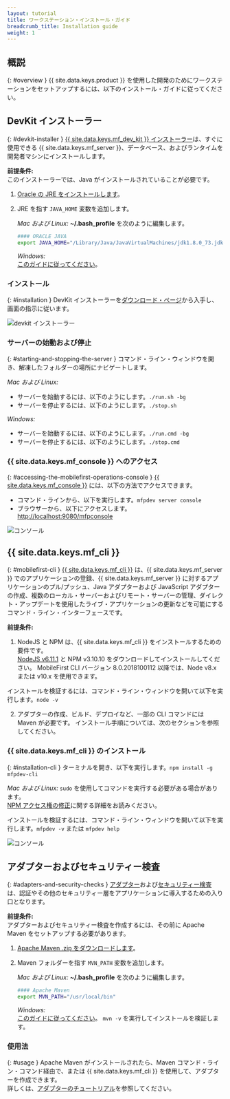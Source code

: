 ```yaml
---
layout: tutorial
title: ワークステーション・インストール・ガイド
breadcrumb_title: Installation guide
weight: 1
---
```

<!-- NLS_CHARSET=UTF-8 -->
## 概説
{: #overview }
{{ site.data.keys.product }} を使用した開発のためにワークステーションをセットアップするには、以下のインストール・ガイドに従ってください。

## DevKit インストーラー
{: #devkit-installer }
[{{ site.data.keys.mf_dev_kit }} インストーラー]({{site.baseurl}}/tutorials/en/foundation/8.0/installation-configuration/development/mobilefirst)は、すぐに使用できる {{ site.data.keys.mf_server }}、データベース、およびランタイムを開発者マシンにインストールします。  

**前提条件:**  
このインストーラーでは、Java がインストールされていることが必要です。

1. [Oracle の JRE をインストールします](http://www.oracle.com/technetwork/java/javase/downloads/jre8-downloads-2133155.html)。

2. JRE を指す `JAVA_HOME` 変数を追加します。

    *Mac および Linux:* **~/.bash_profile** を次のように編集します。

    ```bash
    #### ORACLE JAVA
    export JAVA_HOME="/Library/Java/JavaVirtualMachines/jdk1.8.0_73.jdk/Contents/Home"
    ```

    *Windows:*  
    [このガイドに従ってください](https://confluence.atlassian.com/doc/setting-the-java_home-variable-in-windows-8895.html)。

### インストール
{: #installation }
DevKit インストーラーを[ダウンロード・ページ]({{site.baseurl}}/downloads/)から入手し、画面の指示に従います。

![devkit インストーラー](devkit-installer.png)

### サーバーの始動および停止
{: #starting-and-stopping-the-server }
コマンド・ライン・ウィンドウを開き、解凍したフォルダーの場所にナビゲートします。

*Mac および Linux:*  

* サーバーを始動するには、以下のようにします。`./run.sh -bg`
* サーバーを停止するには、以下のようにします。`./stop.sh`

*Windows:*  

* サーバーを始動するには、以下のようにします。`./run.cmd -bg`
* サーバーを停止するには、以下のようにします。`./stop.cmd`

### {{ site.data.keys.mf_console }} へのアクセス
{: #accessing-the-mobilefirst-operations-console }
[{{ site.data.keys.mf_console }}]({{site.baseurl}}/tutorials/en/foundation/8.0/product-overview/components/console/) には、以下の方法でアクセスできます。

* コマンド・ラインから、以下を実行します。`mfpdev server console`
* ブラウザーから、以下にアクセスします。[http://localhost:9080/mfpconsole](http://localhost:9080/mfpconsole)

![コンソール]({{site.baseurl}}/tutorials/en/foundation/8.0/product-overview/components/console/dashboard.png)

## {{ site.data.keys.mf_cli }}
{: #mobilefirst-cli }
[{{ site.data.keys.mf_cli }}]({{site.baseurl}}/tutorials/en/foundation/8.0/application-development/using-mobilefirst-cli-to-manage-mobilefirst-artifacts) は、{{ site.data.keys.mf_server }} でのアプリケーションの登録、{{ site.data.keys.mf_server }} に対するアプリケーションのプル/プッシュ、Java アダプターおよび JavaScript アダプターの作成、複数のローカル・サーバーおよびリモート・サーバーの管理、ダイレクト・アップデートを使用したライブ・アプリケーションの更新などを可能にするコマンド・ライン・インターフェースです。

**前提条件:**  
1. NodeJS と NPM は、{{ site.data.keys.mf_cli }} をインストールするための要件です。  
 [NodeJS v6.11.1](https://nodejs.org/download/release/v6.11.1/) と NPM v3.10.10 をダウンロードしてインストールしてください。
 MobileFirst CLI バージョン 8.0.2018100112 以降では、Node v8.x または v10.x を使用できます。 

 インストールを検証するには、コマンド・ライン・ウィンドウを開いて以下を実行します。`node -v`

2. アダプターの作成、ビルド、デプロイなど、一部の CLI コマンドには Maven が必要です。 インストール手順については、次のセクションを参照してください。

### {{ site.data.keys.mf_cli }} のインストール
{: #installation-cli }
ターミナルを開き、以下を実行します。`npm install -g mfpdev-cli`  

*Mac および Linux:* `sudo` を使用してコマンドを実行する必要がある場合があります。  
[NPM アクセス権の修正](https://docs.npmjs.com/getting-started/fixing-npm-permissions)に関する詳細をお読みください。

インストールを検証するには、コマンド・ライン・ウィンドウを開いて以下を実行します。`mfpdev -v` または `mfpdev help`

![コンソール](mfpdev-cli.png)

## アダプターおよびセキュリティー検査
{: #adapters-and-security-checks }
[アダプター]({{site.baseurl}}/tutorials/en/foundation/8.0/adapters)および[セキュリティー検査]({{site.baseurl}}/tutorials/en/foundation/8.0/authentication-and-security)は、認証やその他のセキュリティー層をアプリケーションに導入するための入り口となります。

**前提条件:**  
アダプターおよびセキュリティー検査を作成するには、その前に Apache Maven をセットアップする必要があります。  

1. [Apache Maven .zip をダウンロードします](https://maven.apache.org/download.cgi)。
2. Maven フォルダーを指す `MVN_PATH` 変数を追加します。

    *Mac および Linux:* **~/.bash_profile** を次のように編集します。

    ```bash
    #### Apache Maven
    export MVN_PATH="/usr/local/bin"
    ```

    *Windows:*  
    [このガイドに従ってください](http://crunchify.com/how-to-setupinstall-maven-classpath-variable-on-windows-7/)。
`mvn -v` を実行してインストールを検証します。

### 使用法
{: #usage }
Apache Maven がインストールされたら、Maven コマンド・ライン・コマンド経由で、または {{ site.data.keys.mf_cli }} を使用して、アダプターを作成できます。  
詳しくは、[アダプターのチュートリアル]({{site.baseurl}}/tutorials/en/foundation/8.0/adapters)を参照してください。
